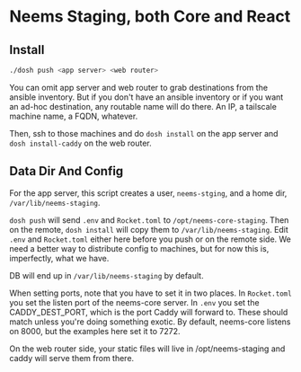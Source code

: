 # Neems Staging, both Core and React

## Install

```bash
./dosh push <app server> <web router>
```

You can omit app server and web router to grab destinations from the ansible
inventory.  But if you don't have an ansible inventory or if you want an ad-hoc
destination, any routable name will do there.  An IP, a tailscale machine name,
a FQDN, whatever.

Then, ssh to those machines and do `dosh install` on the app server and `dosh
install-caddy` on the web router.

## Data Dir And Config

For the app server, this script creates a user, `neems-stging`, and a home dir,
`/var/lib/neems-staging`.

`dosh push` will send `.env` and `Rocket.toml` to `/opt/neems-core-staging`.
Then on the remote, `dosh install` will copy them to `/var/lib/neems-staging`.
Edit `.env` and `Rocket.toml` either here before you push or on the remote
side.  We need a better way to distribute config to machines, but for now this
is, imperfectly, what we have.

DB will end up in `/var/lib/neems-staging` by default.

When setting ports, note that you have to set it in two places.  In
`Rocket.toml` you set the listen port of the neems-core server.  In `.env` you
set the CADDY_DEST_PORT, which is the port Caddy will forward to.  These should
match unless you're doing something exotic.  By default, neems-core listens on
8000, but the examples here set it to 7272.

On the web router side, your static files will live in /opt/neems-staging and
caddy will serve them from there.
